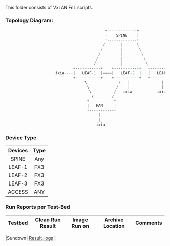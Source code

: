 This folder consists of VxLAN FnL scripts.


### **Topology Diagram:**

```python
                                            +-------------+
                                            |    SPINE    |
                                            +-------------+
                                           /       |      \
                                          /        |       \
                                         /         |        \
                                        /          |         \
                                       /           |          \
                              +-----------+    +-----------+   +-----------+
                      ixia----|   LEAF-1  |====|   LEAF-2  |   |   LEAF-3  |
                              +-----------+    +-----------+   +-----------+
                                   \              /   |              |
                                    \            /    |              |
                                     \          /   ixia           ixia
                                      \        /                           
                                    +-----------+     
                                    |   FAN     |     
                                    +-----------+     
                                         |
                                         |
                                        ixia
```

### **Device Type**

| Devices     | Type|
|:-------------:|:-------------:|
| SPINE  | Any  |
| LEAF-1 | FX3  |
| LEAF-2 | FX3  |
| LEAF-3 | FX3  |
| ACCESS | ANY  |


### **Run Reports per Test-Bed**

| Testbed     | Clean Run Result    | Image Run on | Archive Location | Comments |
|:-------------:|:-------------:|:-----:|:-----:|:-----:|

|Sundown| [Result_logs]( https://earms-trade.cisco.com/tradeui/logs/details?archive=/auto/dc3-india/jdasgupt_grp/pyats_jdGrp_vxlan_automation_base/users/pkanduri/archive/21-04/VxLAN_FnL_Sundown_job.2021Apr09_17:19:43.425149.zip&atstype=ATS) | 
